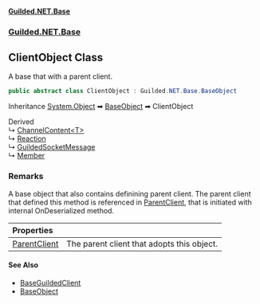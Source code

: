 
#### [Guilded.NET.Base](Guilded_NET_Base 'Guilded_NET_Base')
### [Guilded.NET.Base](Guilded_NET_Base#Guilded_NET_Base 'Guilded.NET.Base')
## ClientObject Class
A base that with a parent client.  
```csharp
public abstract class ClientObject : Guilded.NET.Base.BaseObject
```

Inheritance [System.Object](https://docs.microsoft.com/en-us/dotnet/api/System.Object 'System.Object') &#x27A1; [BaseObject](BaseObject 'Guilded.NET.Base.BaseObject') &#x27A1; ClientObject  

Derived  
&#8627; [ChannelContent&lt;T&gt;](ChannelContent_T_ 'Guilded.NET.Base.Content.ChannelContent&lt;T&gt;')  
&#8627; [Reaction](Reaction 'Guilded.NET.Base.Content.Reaction')  
&#8627; [GuildedSocketMessage](GuildedSocketMessage 'Guilded.NET.Base.Events.GuildedSocketMessage')  
&#8627; [Member](Member 'Guilded.NET.Base.Teams.Member')  
### Remarks
A base object that also contains definining parent client. The parent client that defined this method is referenced in [ParentClient](ClientObject_ParentClient 'Guilded.NET.Base.ClientObject.ParentClient'), that is initiated with internal OnDeserialized method.

| Properties | |
| :--- | :--- |
| [ParentClient](ClientObject_ParentClient 'Guilded.NET.Base.ClientObject.ParentClient') | The parent client that adopts this object.<br/> |

#### See Also
- [BaseGuildedClient](BaseGuildedClient 'Guilded.NET.Base.BaseGuildedClient')
- [BaseObject](BaseObject 'Guilded.NET.Base.BaseObject')
